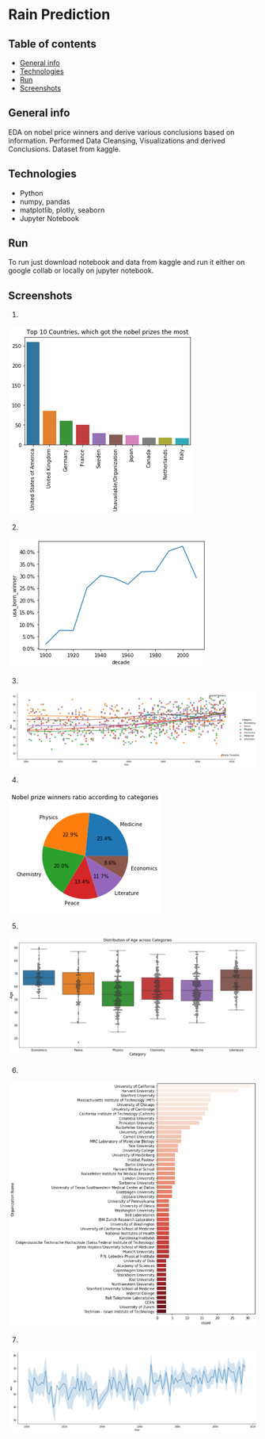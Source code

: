 # Rain Prediction

## Table of contents
* [General info](#general-info)
* [Technologies](#technologies)
* [Run](#run)
* [Screenshots](#screenshots)

## General info
EDA on nobel price winners and derive various conclusions based on information.
Performed Data Cleansing, Visualizations and derived Conclusions.
Dataset from kaggle.
  
## Technologies
* Python
* numpy, pandas
* matplotlib, plotly, seaborn
* Jupyter Notebook

## Run
To run just download notebook and data from kaggle and run it either on google collab or locally on jupyter notebook.

## Screenshots
1. 
 ![](https://github.com/sudhir45/Projects/blob/0b878b4167d8bff8a38574f079b2d2e2839fdedc/EDA%20on%20Nobel%20laureates/Images/topcountries.png)
 

2. 
 ![](https://github.com/sudhir45/Projects/blob/0b878b4167d8bff8a38574f079b2d2e2839fdedc/EDA%20on%20Nobel%20laureates/Images/usabased.png)
 
 
3. 
 ![](https://github.com/sudhir45/Projects/blob/0b878b4167d8bff8a38574f079b2d2e2839fdedc/EDA%20on%20Nobel%20laureates/Images/agevsyaer.png)
 
 
4. 
 ![](https://github.com/sudhir45/Projects/blob/0b878b4167d8bff8a38574f079b2d2e2839fdedc/EDA%20on%20Nobel%20laureates/Images/piechart.png)
 
 
5. 
 ![](https://github.com/sudhir45/Projects/blob/0b878b4167d8bff8a38574f079b2d2e2839fdedc/EDA%20on%20Nobel%20laureates/Images/output.png)
 
 
6.
 ![](https://github.com/sudhir45/Projects/blob/0b878b4167d8bff8a38574f079b2d2e2839fdedc/EDA%20on%20Nobel%20laureates/Images/universitybased.png)
 
 
7.
 ![](https://github.com/sudhir45/Projects/blob/0b878b4167d8bff8a38574f079b2d2e2839fdedc/EDA%20on%20Nobel%20laureates/Images/agevsyearregression.png)
